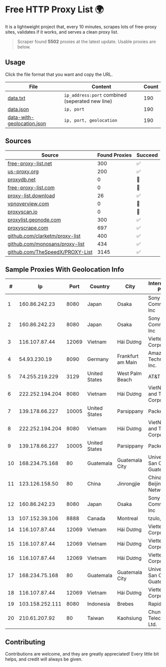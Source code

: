 
# Free HTTP Proxy List 🌍

It is a lightweight project that, every 10 minutes, scrapes lots of free-proxy sites, validates if it works, and serves a clean proxy list.


> Scraper found **5502** proxies at the latest update. Usable proxies are below.

## Usage

Click the file format that you want and copy the URL.


|File|Content|Count|
|----|-------|-----|
|[data.txt](https://raw.githubusercontent.com/themiralay/Proxy-List-World/master/data.txt)|`ip_address:port` combined (seperated new line)|190|
|[data.json](https://raw.githubusercontent.com/themiralay/Proxy-List-World/master/data.json)|`ip, port`|190|
|[data-with-geolocation.json](https://raw.githubusercontent.com/themiralay/Proxy-List-World/master/data-with-geolocation.json)|`ip, port, geolocation`|190|

## Sources

|Source|Found Proxies|Succeed|
|------|-------------|-------|
|[free-proxy-list.net](https://free-proxy-list.net)|300|✅|
|[us-proxy.org](https://www.us-proxy.org)|200|✅|
|[proxydb.net](http://proxydb.net)|0|🚫|
|[free-proxy-list.com](https://free-proxy-list.com/?page=&port=&type%5B%5D=http&type%5B%5D=https&up_time=0&search=Search)|0|🚫|
|[proxy-list.download](https://www.proxy-list.download/HTTP)|26|✅|
|[vpnoverview.com](https://vpnoverview.com/privacy/anonymous-browsing/free-proxy-servers)|0|🚫|
|[proxyscan.io](https://www.proxyscan.io)|0|🚫|
|[proxylist.geonode.com](https://proxylist.geonode.com/api/proxy-list?limit=300&page=1&sort_by=lastChecked&sort_type=desc&protocols=http,https)|300|✅|
|[proxyscrape.com](https://api.proxyscrape.com/v2/?request=displayproxies&protocol=http&timeout=10000&country=all&ssl=all&anonymity=all)|697|✅|
|[github.com/clarketm/proxy-list](https://raw.githubusercontent.com/clarketm/proxy-list/master/proxy-list-raw.txt)|400|✅|
|[github.com/monosans/proxy-list](https://raw.githubusercontent.com/monosans/proxy-list/main/proxies/http.txt)|434|✅|
|[github.com/TheSpeedX/PROXY-List](https://raw.githubusercontent.com/TheSpeedX/PROXY-List/master/http.txt)|3145|✅|


## Sample Proxies With Geolocation Info

|#|Ip|Port|Country|City|Internet Service Provider|
|-|--|----|-------|----|-------------------------|
|1|160.86.242.23|8080|Japan|Osaka|Sony Network Communications Inc|
|2|160.86.242.23|8080|Japan|Osaka|Sony Network Communications Inc|
|3|116.107.87.44|12069|Vietnam|Hải Dương|Viettel Corporation|
|4|54.93.230.19|8090|Germany|Frankfurt am Main|Amazon Technologies Inc.|
|5|74.255.219.229|3129|United States|West Palm Beach|AT&T Corp.|
|6|222.252.194.204|8080|Vietnam|Hải Dương|VietNam Post and Telecom Corporation|
|7|139.178.66.227|10005|United States|Parsippany|Packet Host, Inc.|
|8|222.252.194.204|8080|Vietnam|Hải Dương|VietNam Post and Telecom Corporation|
|9|139.178.66.227|10005|United States|Parsippany|Packet Host, Inc.|
|10|168.234.75.168|80|Guatemala|Guatemala City|Universidad de San Carlos de Guatemala|
|11|123.126.158.50|80|China|Jinrongjie|China Unicom Beijing Province Network|
|12|160.86.242.23|8080|Japan|Osaka|Sony Network Communications Inc|
|13|107.152.39.106|8888|Canada|Montreal|tzulo, inc.|
|14|116.107.87.44|12069|Vietnam|Hải Dương|Viettel Corporation|
|15|116.107.87.44|12069|Vietnam|Hải Dương|Viettel Corporation|
|16|116.107.87.44|12069|Vietnam|Hải Dương|Viettel Corporation|
|17|168.234.75.168|80|Guatemala|Guatemala City|Universidad de San Carlos de Guatemala|
|18|116.107.87.44|12069|Vietnam|Hải Dương|Viettel Corporation|
|19|103.158.252.111|8080|Indonesia|Brebes|Rapid Network|
|20|210.61.207.92|80|Taiwan|Kaohsiung|Chunghwa Telecom Co., Ltd.|



## Contributing

Contributions are welcome, and they are greatly appreciated! Every
little bit helps, and credit will always be given.

